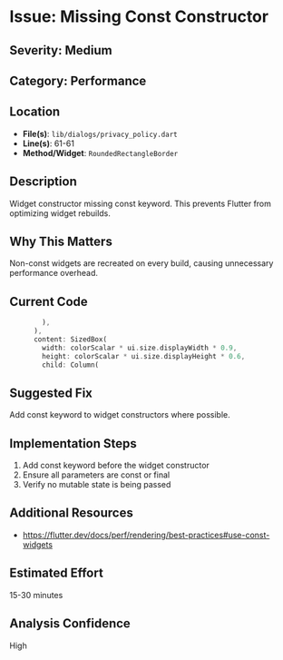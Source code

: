 # Issue: Missing Const Constructor

## Severity: Medium

## Category: Performance

## Location
- **File(s)**: `lib/dialogs/privacy_policy.dart`
- **Line(s)**: 61-61
- **Method/Widget**: `RoundedRectangleBorder`

## Description
Widget constructor missing const keyword. This prevents Flutter from optimizing widget rebuilds.

## Why This Matters
Non-const widgets are recreated on every build, causing unnecessary performance overhead.

## Current Code
```dart
        ),
      ),
      content: SizedBox(
        width: colorScalar * ui.size.displayWidth * 0.9,
        height: colorScalar * ui.size.displayHeight * 0.6,
        child: Column(
```

## Suggested Fix
Add const keyword to widget constructors where possible.

## Implementation Steps
1. Add const keyword before the widget constructor
2. Ensure all parameters are const or final
3. Verify no mutable state is being passed

## Additional Resources
- https://flutter.dev/docs/perf/rendering/best-practices#use-const-widgets

## Estimated Effort
15-30 minutes

## Analysis Confidence
High
